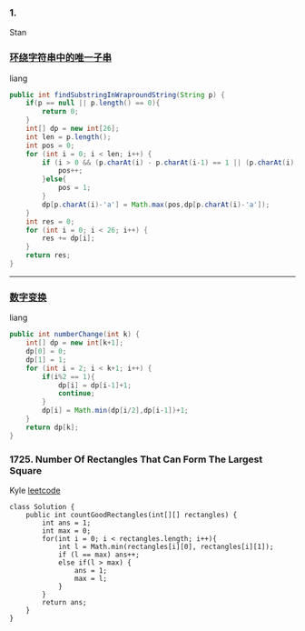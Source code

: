 ### 1.
Stan


### [ 环绕字符串中的唯一子串](https://www.lintcode.com/problem/1223/description " 环绕字符串中的唯一子串")

liang

```java
public int findSubstringInWraproundString(String p) {
	if(p == null || p.length() == 0){
		return 0;
	}
	int[] dp = new int[26];
	int len = p.length();
	int pos = 0;
	for (int i = 0; i < len; i++) {
		if (i > 0 && (p.charAt(i) - p.charAt(i-1) == 1 || (p.charAt(i) == 'a' && p.charAt(i-1) == 'z'))){
			pos++;
		}else{
			pos = 1;
		}
		dp[p.charAt(i)-'a'] = Math.max(pos,dp[p.charAt(i)-'a']);
	}
	int res = 0;
	for (int i = 0; i < 26; i++) {
		res += dp[i];
	}
	return res;
}
```

------------

### [数字变换](https://www.lintcode.com/problem/1825/ "数字变换")

liang

```java
public int numberChange(int k) {
	int[] dp = new int[k+1];
	dp[0] = 0;
	dp[1] = 1;
	for (int i = 2; i < k+1; i++) {
		if(i%2 == 1){
			dp[i] = dp[i-1]+1;
			continue;
		}
		dp[i] = Math.min(dp[i/2],dp[i-1])+1;
	}
	return dp[k];
}
```
### 1725. Number Of Rectangles That Can Form The Largest Square
Kyle
[leetcode](https://leetcode.com/problems/number-of-rectangles-that-can-form-the-largest-square/)
```
class Solution {
    public int countGoodRectangles(int[][] rectangles) {
        int ans = 1;
        int max = 0;
        for(int i = 0; i < rectangles.length; i++){
            int l = Math.min(rectangles[i][0], rectangles[i][1]);
            if (l == max) ans++;
            else if(l > max) {
                ans = 1;
                max = l;
            }
        }   
        return ans;
    }
}
```


